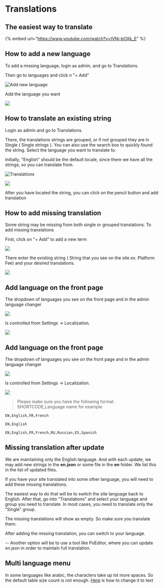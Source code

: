 # Translations

## The easiest way to translate

{% embed url="https://www.youtube.com/watch?v=tVNj-bOXk_E" %}

## How to add a new language

To add a missing language, login as admin, and go to Translations.

Then go to languages and click n "+ Add"

![Add new language](https://i.imgur.com/MjCXlQs.png)

Add the language you want

![](https://i.imgur.com/DgQo69W.png)

## How to translate an existing string

Login as admin and go to Translations.

There, the translations strings are grouped, or if not grouped they are in Single ( Single strings ). You can also use the search box to quickly found the string. Select the language you want to translate to.

Initially, "English" should be the default locale, since there we have all the strings, so you can translate from.

![Translations](https://i.imgur.com/J9ETvom.png)

![](https://i.imgur.com/Zhs6Wc3.png)

After you have located the string, you can click on the pencil button and add translation

## How to add missing translation

Some string may be missing from both single or grouped translations. To add missing translations

First, click on "+ Add" to add a new term

![](https://i.imgur.com/naRDxDS.png)

There enter the existing string ( String that you see on the site ex. Platform Fee) and your desired translations.

![](https://i.imgur.com/zaB7LVU.png)

## Add language on the front page

The dropdown of languages you see on the front page and in the admin language changer

![](https://i.imgur.com/tmVHN6R.png)

Is controlled from Settings -> Localization.

![](https://i.imgur.com/Nc5e8xA.png)

## Add language on the front page

The dropdown of languages you see on the front page and in the admin language changer

![](https://i.imgur.com/tmVHN6R.png)

Is controlled from Settings -> Localization.

![](https://i.imgur.com/Nc5e8xA.png)

> Please make sure you have the following format. SHORTCODE,Language name for example

`EN,English,FR,French`

`EN,English`

`EN,English,FR,French,RU,Russian,ES,Spanish`



## Missing translation after update

We are maintaining only the English language. And with each update, we may add new strings in the **en.json** or some file in the **en** folder. We list this in the list of updated files.

If you have your site translated into some other language, you will need to add these missing translations.

The easiest way to do that will be to switch the site language back to English. After that, go into "Translations" and select your language and group you need to translate. In most cases, you need to translate only the "Single" group.

The missing translations will show as empty. So make sure you translate them.

After adding the missing translation, you can switch to your language.

\-- Another option will be to use a tool like PoEditor, where you can update en.json in order to maintain full translation.

## Multi language menu

In some languages like arabic, the characters take up lot more spaces. So the default table size count is not enough. [Here](https://cln.sh/St3NVI) is how to change it to text
